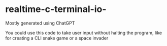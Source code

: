 # realtime-c-terminal-io-

Mostly generated using ChatGPT

You could use this code to take user input without halting the program, like for creating a CLI snake game or a space invader